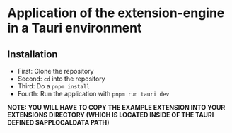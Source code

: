 # Application of the extension-engine in a Tauri environment


## Installation
- First: Clone the repository
- Second: `cd` into the repository
- Third: Do a `pnpm install`
- Fourth: Run the application with `pnpm run tauri dev`

**NOTE: YOU WILL HAVE TO COPY THE EXAMPLE EXTENSION INTO YOUR EXTENSIONS DIRECTORY (WHICH IS LOCATED INSIDE OF THE TAURI DEFINED $APPLOCALDATA PATH)**

